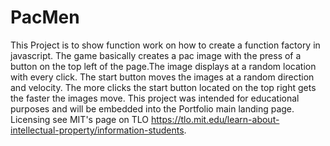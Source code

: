 # PacMen
This Project is to show function work on how to create a function factory in javascript.
The game basically creates a pac image with the press of a button on the top left of the page.The image displays at a random location with every click.
The start button moves the images at a random direction and velocity. The more clicks the start button located on the top right gets the faster the images move.
This project was intended for educational purposes and will be embedded into the Portfolio main landing page. 
Licensing see MIT's page on TLO https://tlo.mit.edu/learn-about-intellectual-property/information-students.
